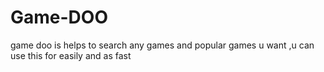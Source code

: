 # Game-DOO
game doo is helps to search any games and popular games u want ,u can use this for easily and as fast
